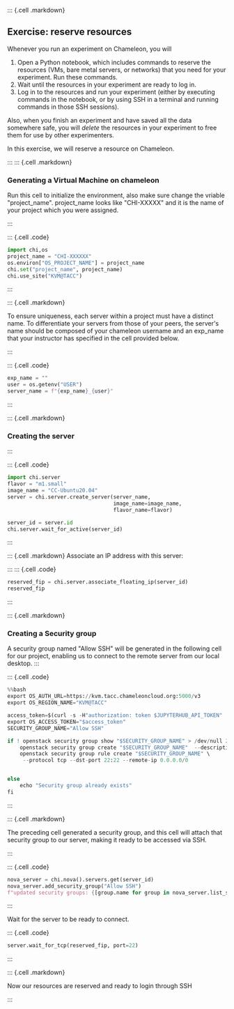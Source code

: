 

::: {.cell .markdown}
## Exercise: reserve resources

Whenever you run an experiment on Chameleon, you will

1. Open a Python notebook, which includes commands to reserve the resources (VMs, bare metal servers, or networks) that you need for your experiment. Run these commands.
2. Wait until the resources in your experiment are ready to log in.
3. Log in to the resources and run your experiment (either by executing commands in the notebook, or by using SSH in a terminal and running commands in those SSH sessions).

Also, when you finish an experiment and have saved all the data somewhere safe, you will _delete_ the resources in your experiment to free them for use by other experimenters.

In this exercise, we will reserve a resource on Chameleon.

:::
::: {.cell .markdown}

### Generating a Virtual Machine on chameleon
Run this cell to initialize the environment, also make sure change the vriable "project_name". project_name looks like "CHI-XXXXX" and it is the name of your project which you were assigned. 

:::

::: {.cell .code}
```python
import chi,os
project_name = "CHI-XXXXXX"
os.environ["OS_PROJECT_NAME"] = project_name
chi.set("project_name", project_name)  
chi.use_site("KVM@TACC")
```
:::

::: {.cell .markdown}

To ensure uniqueness, each server within a project must have a distinct name. To differentiate your servers from those of your peers, the server's name should be composed of your chameleon username and an exp_name that your instructor has specified in the cell provided below.

:::

::: {.cell .code}
```python
exp_name = ""
user = os.getenv("USER")
server_name = f"{exp_name}_{user}"
```
:::


::: {.cell .markdown}

### Creating the server

:::

::: {.cell .code}
```python
import chi.server
flavor = "m1.small"
image_name = "CC-Ubuntu20.04"
server = chi.server.create_server(server_name, 
                                  image_name=image_name, 
                                  flavor_name=flavor)

server_id = server.id
chi.server.wait_for_active(server_id)
```
:::

::: {.cell .markdown}
Associate an IP address with this server:

:::
::: {.cell .code}
```python
reserved_fip = chi.server.associate_floating_ip(server_id)
reserved_fip
```
:::

::: {.cell .markdown}

### Creating a Security group
A security group named "Allow SSH" will be generated in the following cell for our project, enabling us to connect to the remote server from our local desktop.
:::

::: {.cell .code}
```python
%%bash
export OS_AUTH_URL=https://kvm.tacc.chameleoncloud.org:5000/v3
export OS_REGION_NAME="KVM@TACC"

access_token=$(curl -s -H"authorization: token $JUPYTERHUB_API_TOKEN"     "$JUPYTERHUB_API_URL/users/$JUPYTERHUB_USER"     | jq -r .auth_state.access_token)
export OS_ACCESS_TOKEN="$access_token"
SECURITY_GROUP_NAME="Allow SSH"

if ! openstack security group show "$SECURITY_GROUP_NAME" > /dev/null 2>&1; then
    openstack security group create "$SECURITY_GROUP_NAME"  --description "Enable SSH traffic on TCP port 22"
    openstack security group rule create "$SECURITY_GROUP_NAME" \
     --protocol tcp --dst-port 22:22 --remote-ip 0.0.0.0/0


else
    echo "Security group already exists"
fi
```
:::

::: {.cell .markdown}

The preceding cell generated a security group, and this cell will attach that security group to our server, making it ready to be accessed via SSH.

:::

::: {.cell .code}
```python
nova_server = chi.nova().servers.get(server_id)
nova_server.add_security_group("Allow SSH")
f"updated security groups: {[group.name for group in nova_server.list_security_group()]}"
```
:::

Wait for the server to be ready to connect.


::: {.cell .code}
```python
server.wait_for_tcp(reserved_fip, port=22)
```
:::


::: {.cell .markdown}

Now our resources are reserved and ready to login through SSH

:::



